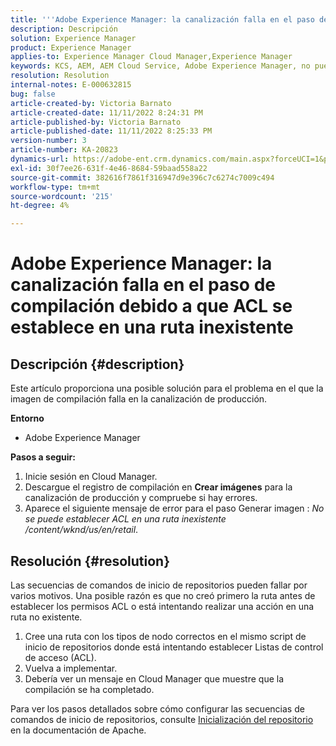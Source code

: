 ```yaml
---
title: '''Adobe Experience Manager: la canalización falla en el paso de compilación debido al ACL establecido en la ruta inexistente'
description: Descripción
solution: Experience Manager
product: Experience Manager
applies-to: Experience Manager Cloud Manager,Experience Manager
keywords: KCS, AEM, AEM Cloud Service, Adobe Experience Manager, no puede establecer acl en una ruta inexistente
resolution: Resolution
internal-notes: E-000632815
bug: false
article-created-by: Victoria Barnato
article-created-date: 11/11/2022 8:24:31 PM
article-published-by: Victoria Barnato
article-published-date: 11/11/2022 8:25:33 PM
version-number: 3
article-number: KA-20823
dynamics-url: https://adobe-ent.crm.dynamics.com/main.aspx?forceUCI=1&pagetype=entityrecord&etn=knowledgearticle&id=36110ad4-fe61-ed11-9561-6045bd006793
exl-id: 30f7ee26-631f-4e46-8684-59baad558a22
source-git-commit: 382616f7861f316947d9e396c7c6274c7009c494
workflow-type: tm+mt
source-wordcount: '215'
ht-degree: 4%

---
```


# Adobe Experience Manager: la canalización falla en el paso de compilación debido a que ACL se establece en una ruta inexistente

## Descripción {#description}


Este artículo proporciona una posible solución para el problema en el que la imagen de compilación falla en la canalización de producción.

<b>Entorno</b>

- Adobe Experience Manager


<b>Pasos a seguir:</b>

1. Inicie sesión en Cloud Manager.
2. Descargue el registro de compilación en <b>Crear imágenes</b> para la canalización de producción y compruebe si hay errores.
3. Aparece el siguiente mensaje de error para el paso Generar imagen : *No se puede establecer ACL en una ruta inexistente /content/wknd/us/en/retail*.



## Resolución {#resolution}


Las secuencias de comandos de inicio de repositorios pueden fallar por varios motivos. Una posible razón es que no creó primero la ruta antes de establecer los permisos ACL o está intentando realizar una acción en una ruta no existente.

1. Cree una ruta con los tipos de nodo correctos en el mismo script de inicio de repositorios donde está intentando establecer Listas de control de acceso (ACL).
2. Vuelva a implementar.
3. Debería ver un mensaje en Cloud Manager que muestre que la compilación se ha completado.


Para ver los pasos detallados sobre cómo configurar las secuencias de comandos de inicio de repositorios, consulte [Inicialización del repositorio](https://sling.apache.org/documentation/bundles/repository-initialization.html) en la documentación de Apache.
